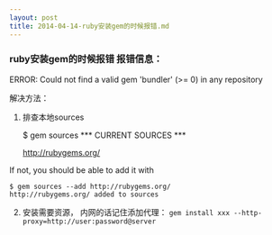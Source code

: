 ```yaml
---
layout: post
title: 2014-04-14-ruby安装gem的时候报错.md
---
```


### ruby安装gem的时候报错 报错信息：

ERROR:  Could not find a valid gem 'bundler' (>= 0) in any repository

解决方法：

1. 排查本地sources

    $ gem sources
    *** CURRENT SOURCES ***

    http://rubygems.org/

If not, you should be able to add it with

    $ gem sources --add http://rubygems.org/
    http://rubygems.org/ added to sources

2. 安装需要资源， 内网的话记住添加代理：  `gem install xxx --http-proxy=http://user:password@server`